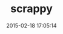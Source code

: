 ---
layout: post
title:  "scrappy"
repo:   "josei/scrappy"
date:   2015-02-18 17:05:14
gemurl: http://github.com/josei/scrappy
---